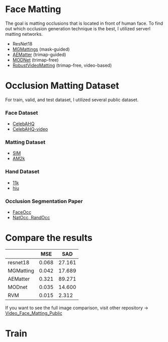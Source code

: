 # Face Matting 
The goal is matting occlusions that is located in front of human face.
To find out which occlusion generation technique is the best, I utilized serverl matting networks. 

* ResNet18
* <a href="https://github.com/yucornetto/MGMatting" target="_blank">MGMattings</a> (mask-guided)
* <a href="https://github.com/qlyoo/aematter" target="_blank">AEMatter</a> (trimap-guided)
* <a href="https://github.com/ZHKKKe/MODNet" target="_blank">MODNet</a> (trimap-free)
* <a href="https://peterl1n.github.io/RobustVideoMatting/#/" target="_blank">RobustVideoMatting</a> (trimap-free, video-based)



# Occlusion Matting Dataset
For train, valid, and test dataset, I utilized several public dataset.

### Face Dataset
* <a href="https://github.com/tkarras/progressive_growing_of_gans" target="_blank">CelebAHQ</a>
* <a href="https://celebv-hq.github.io/" target="_blank">CelebAHQ-video</a>
### Matting Dataset
* <a href="https://github.com/nowsyn/SIM" target="_blank">SIM</a>
* <a href="https://github.com/JizhiziLi/GFM" target="_blank">AM2k</a>
### Hand Dataset
* <a href="https://sites.google.com/view/11khands" target="_blank">11k</a>
* <a href="https://github.com/MandyMo/HIU-DMTL" target="_blank">hiu</a>
### Occlusion Segmentation Paper
* <a href="https://github.com/face3d0725/FaceExtraction" target="_blank">FaceOcc</a>
* <a href="https://github.com/kennyvoo/face-occlusion-generation" target="_blank">NatOcc, RandOcc</a>



# Compare the results

|           | MSE   | SAD    |
|-----------|-------|--------|
| resnet18  | 0.068 | 27.161 |
| MGMatting | 0.042 | 17.689 |
| AEMatter  | 0.321 | 89.271 |
| MODnet    | 0.035 | 14.600 |
| RVM       | 0.015 | 2.312  |

If you want to see the full image comparison, visit other repository &rarr; <a href="https://github.com/kennyvoo/face-occlusion-generation" target="_blank">Video_Face_Matting_Public</a>

# Train
